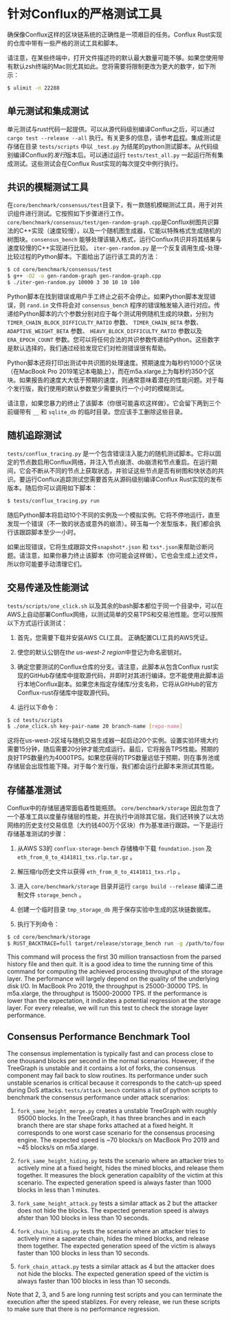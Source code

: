 # 针对Conflux的严格测试工具

确保像Conflux这样的区块链系统的正确性是一项艰巨的任务。Conflux Rust实现的仓库中带有一些严格的测试工具和脚本。

请注意，在某些终端中，打开文件描述符的默认最大数量可能不够。如果您使用带有默认zsh终端的Mac则尤其如此。您将需要将限制更改为更大的数字，如下所示：

```bash
$ ulimit -n 22288
```

## 单元测试和集成测试

单元测试与rust代码一起提供。可以从源代码级别编译Conflux之后，可以通过 `cargo test
--release --all` 执行。有关更多的信息，请参考[启程](https://conflux-chain.github.io/conflux-doc/get_started/)。集成测试是存储在目录 `tests/scripts` 中以 `_test.py` 为结尾的python测试脚本。从代码级别编译Conflux的*发行*版本后。可以通过运行 `tests/test_all.py` 一起运行所有集成测试。这些测试会在Conflux Rust实现的每次提交中例行执行。

## 共识的模糊测试工具

在`core/benchmark/consensus/test`目录下，有一款随机模糊测试工具，用于对共识组件进行测试。它按照如下步骤进行工作。 `core/benchmark/consensus/test/gen-random-graph.cpp`是Conflux树图共识算法的C++实现（速度较慢），以及一个随机图生成器，它能以特殊格式生成随机的树图块。`consensus_bench` 能够处理该输入格式，运行Conflux共识并将其结果与速度较慢的C++实现进行比较。 `iter-gen-random.py` 是一个反复调用生成-处理-比较过程的Python脚本。下面给出了运行该工具的方法：

```bash
$ cd core/benchmark/consensus/test
$ g++ -O2 -o gen-random-graph gen-random-graph.cpp
$ ./iter-gen-random.py 10000 3 30 10 10 100
```

Python脚本在找到错误或用户手工终止之前不会停止。如果Python脚本发现错误，则 `rand.in` 文件将会对 `consensus_bench` 程序的错误触发输入进行对应。传递给Python脚本的六个参数分别对应于每个测试用例随机生成的块数，分别为
`TIMER_CHAIN_BLOCK_DIFFICULTY_RATIO` 参数、 `TIMER_CHAIN_BETA` 参数、 `ADAPTIVE_WEIGHT_BETA` 参数、
`HEAVY_BLOCK_DIFFICULTY_RATIO` 参数以及 `ERA_EPOCH_COUNT` 参数。您可以将任何合法的共识参数传递给Python。这些数字是默认选择的，我们通过经验发现它们对检测错误很有帮助。

Python脚本还将打印出测试中共识图的处理速度。预期速度为每秒约1000个区块（在MacBook Pro 2019笔记本电脑上），而在m5a.xlarge上为每秒约350个区块。如果报告的速度大大低于预期的速度，则通常意味着潜在的性能问题。对于每个发行版，我们使用的默认参数至少需要执行一个小时的模糊测试。

请注意，如果您暴力的终止了该脚本（你很可能喜欢这样做）。它会留下两到三个前缀带有 `__` 和 `sqlite_db` 的临时目录。您应该手工删除这些目录。

## 随机追踪测试

`tests/conflux_tracing.py` 是一个包含错误注入能力的随机测试脚本。它将以固定的节点数启用Conflux网络，并注入节点崩溃、db崩溃和节点重启。在运行期间，它会不断从不同的节点上获取状态，并验证这些节点是否有树图和快状态的共识。要运行Conflux追踪测试您需要首先从源码级别编译Conflux Rust实现的发布版本。随后你可以调用如下脚本：

```bash
$ tests/conflux_tracing.py run
```

随后Python脚本将启动10个不同的实例及一个模拟实例。它将不停地运行，直至发现一个错误（不一致的状态或意外的崩溃）。碎玉每一个发型版本，我们都会执行该跟踪脚本至少一小时。

如果出现错误，它将生成跟踪文件`snapshot*.json` 和
`txs*.json`来帮助诊断问题。请注意，如果你暴力终止该脚本（你可能会这样做）。它也会生成上述文件，所以你可能要手动清理它们。

## 交易传递及性能测试

`tests/scripts/one_click.sh` 以及其余的bash脚本都位于同一个目录中，可以在AWS上自动部署Conflux网络，以测试简单的交易TPS和交易池性能。您可以按照以下方式运行该测试：

1. 首先，您需要下载并安装AWS CLI工具。 正确配置CLI工具的AWS凭证。

2. 使您的默认公钥在*the us-west-2 region*中登记为命名密钥对。

3. 确定您要测试的Conflux仓库的分支。请注意，此脚本从包含Conflux rust实现的GitHub存储库中提取源代码，并即时对其进行编译。您不能使用此脚本运行本地Conflux副本。如果您未指定存储库/分支名称，它将从GitHub的官方Conflux-rust存储库中提取源代码。

4. 运行以下命令：

```bash
$ cd tests/scripts
$ ./one_click.sh key-pair-name 20 branch-name [repo-name]
```

这将在us-west-2区域与随机交易生成器一起启动20个实例。设置实验环境大约需要15分钟，随后需要20分钟才能完成运行。最后，它将报告TPS性能。预期的良好TPS数量约为4000TPS。如果您获得的TPS数量远低于预期，则在事务池或存储层会出现性能下降。对于每个发行版，我们都会运行此脚本来测试其性能。

## 存储基准测试

Conflux中的存储层通常面临着性能瓶颈。 `core/benchmark/storage` 因此包含了一个基准工具以度量存储层的性能，并在执行中消除其它层。我们还转换了以太坊网络的历史支付交易信息（大约钱400万个区块）作为基准进行跟踪。一下是运行存储基准测试的步骤：

1. 从AWS S3的 `conflux-storage-bench` 存储桶中下载 `foundation.json` 及 `eth_from_0_to_4141811_txs.rlp.tar.gz` 。

2. 解压缩rlp历史文件以获得 `eth_from_0_to_4141811_txs.rlp` 。

3. 进入 `core/benchmark/storage` 目录并运行 `cargo build --release` 编译二进制文件 `storage_bench` 。

4. 创建一个临时目录 `tmp_storage_db` 用于保存实验中生成的区块链数据库。

5. 执行下列命令：

```bash
$ cd core/benchmark/storage
$ RUST_BACKTRACE=full target/release/storage_bench run -g /path/to/foundation.json -t /path/to/eth_from_0_to_4141811_txs.rlp -d /path/to/tmp_storage_db --txs_to_process 30000000 --skip 1156773812
```

This command will process the first 30 million transactiosn from the parsed
history file and then quit. It is a good idea to time the running time of this
command for computing the achieved processing throughput of the storage layer.
The performance will largely depend on the quality of the underlying disk I/O.
In MacBook Pro 2019, the throughput is 25000-30000 TPS. In m5a.xlarge, the
throughput is 15000-20000 TPS. If the performance is lower than the
expectation, it indicates a potential regression at the storage layer. For
every relealse, we will run this test to check the storage layer performance.

## Consensus Performance Benchmark Tool

The consensus implementation is typically fast and can process close to one
thousand blocks per second in the normal scenarios. However, if the TreeGraph
is unstable and it contains a lot of forks, the consensus component may fail
back to slow routines. Its performance under such unstable scenarios is
critical because it corresponds to the catch-up speed during DoS attacks.
`tests/attack_bench` contains a list of python scripts to benchmark the
consensus performance under attack scenarios:

1. `fork_same_height_merge.py` creates a unstable TreeGraph with roughly 95000
blocks. In the TreeGraph, it has three branches and in each branch there are
star shape forks attached at a fixed height. It corresponds to one worst case
scenario for the consensus procesing engine. The expected speed is ~70 blocks/s
on MacBook Pro 2019 and ~45 blocks/s on m5a.xlarge.

2. `fork_same_height_hiding.py` tests the scenario where an attacker tries to
actively mine at a fixed height, hides the mined blocks, and release them
together. It measures the block generation capaiblity of the victim at this
scenario. The expected generation speed is always faster than 1000 blocks in
less than 1 minutes. 

3. `fork_same_height_attack.py` tests a similar attack as 2 but the attacker
does not hide the blocks. The expected generation speed is always afster than
100 blocks in less than 10 seconds.

4. `fork_chain_hiding.py` tests the scenario where an attacker tries to
actively mine a saperate chain, hides the mined blocks, and release them
together. The expected generation speed of the victim is always faster than 100
blocks in less than 10 seconds.

5. `fork_chain_attack.py` tests a similar attack as 4 but the attacker does not
hide the blocks. The expected generation speed of the victim is always faster
than 100 blocks in less than 10 seconds.

Note that 2, 3, and 5 are long running test scripts and you can terminate the
execution after the speed stablizes. For every release, we run these scripts to
make sure that there is no performance regression.
